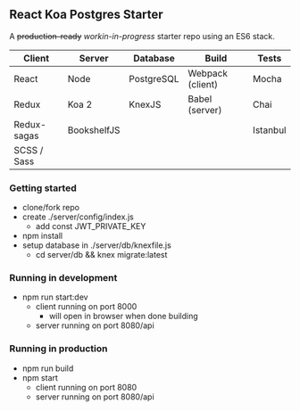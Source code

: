 ## React Koa Postgres Starter

A ~~production-ready~~ _workin-in-progress_ starter repo using an ES6 stack.

| Client      | Server      | Database   | Build            | Tests    |
|-------------|-------------|------------|------------------|----------|
| React       | Node        | PostgreSQL | Webpack (client) | Mocha    |
| Redux       | Koa 2       | KnexJS     | Babel (server)   | Chai     |
| Redux-sagas | BookshelfJS |            |                  | Istanbul |
| SCSS / Sass |             |            |                  |          |

### Getting started
- clone/fork repo
- create ./server/config/index.js
  - add const JWT_PRIVATE_KEY 
- npm install
- setup database in ./server/db/knexfile.js
  - cd server/db && knex migrate:latest

### Running in development
- npm run start:dev
  - client running on port 8000
    - will open in browser when done building
  - server running on port 8080/api

### Running in production
- npm run build
- npm start
  - client running on port 8080
  - server running on port 8080/api
